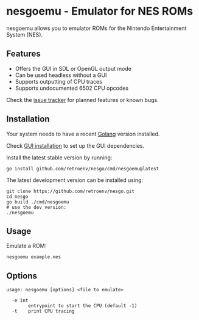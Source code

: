 # nesgoemu - Emulator for NES ROMs

nesgoemu allows you to emulator ROMs for the Nintendo Entertainment System (NES).

## Features

* Offers the GUI in SDL or OpenGL output mode
* Can be used headless without a GUI
* Supports outputting of CPU traces
* Supports undocumented 6502 CPU opcodes

Check the [issue tracker](https://github.com/retroenv/nesgo/labels/emulator) for planned features or known bugs.

## Installation

Your system needs to have a recent [Golang](https://go.dev/) version installed.

Check [GUI installation](https://github.com/retroenv/nesgo/blob/main/docs/gui.md) to set up the GUI dependencies. 

Install the latest stable version by running:

```
go install github.com/retroenv/nesgo/cmd/nesgoemu@latest
```

The latest development version can be installed using:

```
git clone https://github.com/retroenv/nesgo.git
cd nesgo
go build ./cmd/nesgoemu
# use the dev version:
./nesgoemu  
```

## Usage

Emulate a ROM:

```
nesgoemu example.nes
```

## Options

```
usage: nesgoemu [options] <file to emulate>

  -e int
    	entrypoint to start the CPU (default -1)
  -t	print CPU tracing
```
